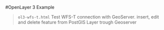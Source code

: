 #OpenLayer 3 Example

> <code>ol3-wfs-t.html</code> Test WFS-T connection with GeoServer.
insert, edit and delete feature from PostGIS Layer trough Geoserver